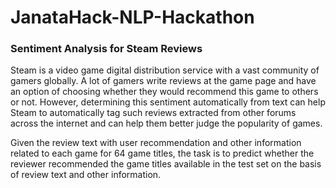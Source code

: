 # JanataHack-NLP-Hackathon
### Sentiment Analysis for Steam Reviews
Steam is a video game digital distribution service with a vast community of gamers 
globally. A lot of gamers write reviews at the game page and have an option of choosing 
whether they would recommend this game to others or not. However, determining this 
sentiment automatically from text can help Steam to automatically tag such reviews 
extracted from other forums across the internet and can help them better judge the 
popularity of games.

Given the review text with user recommendation and other information related to each 
game for 64 game titles, the task is to predict whether the reviewer recommended the 
game titles available in the test set on the basis of review text and other information.
